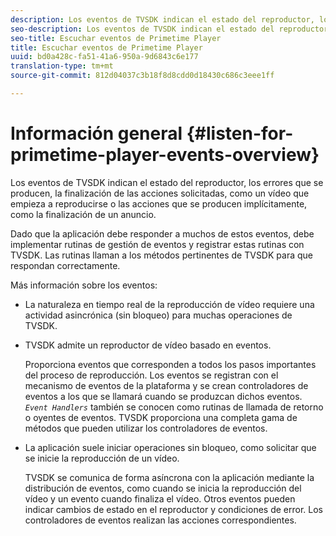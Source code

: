 ```yaml
---
description: Los eventos de TVSDK indican el estado del reproductor, los errores que se producen, la finalización de las acciones solicitadas, como un vídeo que empieza a reproducirse o las acciones que se producen implícitamente, como la finalización de un anuncio.
seo-description: Los eventos de TVSDK indican el estado del reproductor, los errores que se producen, la finalización de las acciones solicitadas, como un vídeo que empieza a reproducirse o las acciones que se producen implícitamente, como la finalización de un anuncio.
seo-title: Escuchar eventos de Primetime Player
title: Escuchar eventos de Primetime Player
uuid: bd0a428c-fa51-41a6-950a-9d6843c6e177
translation-type: tm+mt
source-git-commit: 812d04037c3b18f8d8cdd0d18430c686c3eee1ff

---
```



# Información general {#listen-for-primetime-player-events-overview}

Los eventos de TVSDK indican el estado del reproductor, los errores que se producen, la finalización de las acciones solicitadas, como un vídeo que empieza a reproducirse o las acciones que se producen implícitamente, como la finalización de un anuncio.

Dado que la aplicación debe responder a muchos de estos eventos, debe implementar rutinas de gestión de eventos y registrar estas rutinas con TVSDK. Las rutinas llaman a los métodos pertinentes de TVSDK para que respondan correctamente.

Más información sobre los eventos:

* La naturaleza en tiempo real de la reproducción de vídeo requiere una actividad asincrónica (sin bloqueo) para muchas operaciones de TVSDK.
* TVSDK admite un reproductor de vídeo basado en eventos.

   Proporciona eventos que corresponden a todos los pasos importantes del proceso de reproducción. Los eventos se registran con el mecanismo de eventos de la plataforma y se crean controladores de eventos a los que se llamará cuando se produzcan dichos eventos. *`Event Handlers`* también se conocen como rutinas de llamada de retorno o oyentes de eventos. TVSDK proporciona una completa gama de métodos que pueden utilizar los controladores de eventos.
* La aplicación suele iniciar operaciones sin bloqueo, como solicitar que se inicie la reproducción de un vídeo.

   TVSDK se comunica de forma asíncrona con la aplicación mediante la distribución de eventos, como cuando se inicia la reproducción del vídeo y un evento cuando finaliza el vídeo. Otros eventos pueden indicar cambios de estado en el reproductor y condiciones de error. Los controladores de eventos realizan las acciones correspondientes.